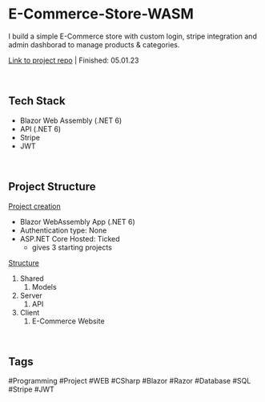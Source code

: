 # E-Commerce-Store-WASM

I build a simple E-Commerce store with custom login, stripe integration and admin dashborad to manage products & categories.

[Link to project repo](https://github.com/lucasmenke/EcommerceApp) | Finished: 05.01.23  

<br>

## Tech Stack

 - Blazor Web Assembly (.NET 6)
 - API (.NET 6)
 - Stripe
 - JWT

<br>

## Project Structure

<ins>Project creation</ins>
- Blazor WebAssembly App (.NET 6)
- Authentication type: None
- ASP.NET Core Hosted: Ticked
	- gives 3 starting projects 

<ins>Structure</ins>
1. Shared 
	1. Models
2. Server
	1. API
3. Client
	1. E-Commerce Website

<br>

## Tags

#Programming #Project #WEB #CSharp #Blazor #Razor #Database #SQL #Stripe #JWT